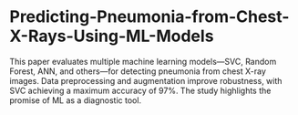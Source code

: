 # Predicting-Pneumonia-from-Chest-X-Rays-Using-ML-Models
This paper evaluates multiple machine learning models—SVC, Random Forest, ANN, and others—for detecting pneumonia from chest X-ray images. Data preprocessing and augmentation improve robustness, with SVC achieving a maximum accuracy of 97%. The study highlights the promise of ML as a diagnostic tool.
